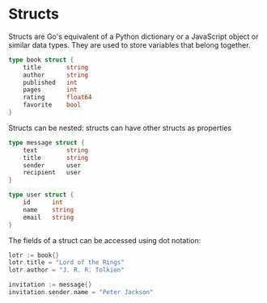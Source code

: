 # Structs

Structs are Go's equivalent of a Python dictionary or a JavaScript object or similar data types. They are used to store variables that belong together.

```go
type book struct {
    title       string
    author      string
    published   int
    pages       int
    rating      float64
    favorite    bool
}
```

Structs can be nested: structs can have other structs as properties

```go
type message struct {
    text        string
    title       string
    sender      user
    recipient   user
}

type user struct {
    id      int
    name    string
    email   string
}
```

The fields of a struct can be accessed using dot notation:

```go
lotr := book{}
lotr.title = "Lord of the Rings"
lotr.author = "J. R. R. Tolkien"

invitation := message{}
invitation.sender.name = "Peter Jackson"
```
